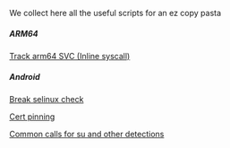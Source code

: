 We collect here all the useful scripts for an ez copy pasta


##### ARM64
[Track arm64 SVC (Inline syscall)](https://github.com/secRet-re/frida-scripts/blob/master/arm64/hook_svc.js)

##### Android
[Break selinux check](https://github.com/secRet-re/frida-scripts/blob/master/android/selinux_check.js)

[Cert pinning](https://github.com/secRet-re/frida-scripts/blob/master/android/pinning.js)

[Common calls for su and other detections](https://github.com/secRet-re/frida-scripts/blob/master/android/common_detections_calls.js)

